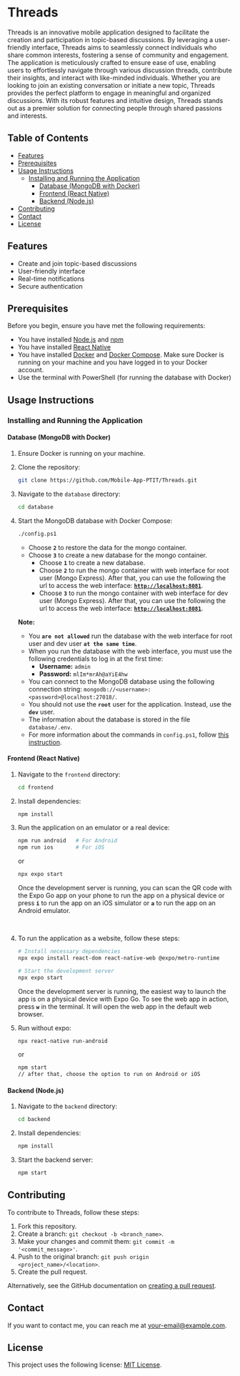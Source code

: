 # Threads

Threads is an innovative mobile application designed to facilitate the creation and participation in topic-based discussions. By leveraging a user-friendly interface, Threads aims to seamlessly connect individuals who share common interests, fostering a sense of community and engagement. The application is meticulously crafted to ensure ease of use, enabling users to effortlessly navigate through various discussion threads, contribute their insights, and interact with like-minded individuals. Whether you are looking to join an existing conversation or initiate a new topic, Threads provides the perfect platform to engage in meaningful and organized discussions. With its robust features and intuitive design, Threads stands out as a premier solution for connecting people through shared passions and interests.

## Table of Contents

- [Features](#features)
- [Prerequisites](#prerequisites)
- [Usage Instructions](#usage-instructions)
  - [Installing and Running the Application](#installing-and-running-the-application)
    - [Database (MongoDB with Docker)](#database-mongodb-with-docker)
    - [Frontend (React Native)](#frontend-react-native)
    - [Backend (Node.js)](#backend-nodejs)
- [Contributing](#contributing)
- [Contact](#contact)
- [License](#license)

## Features

- Create and join topic-based discussions
- User-friendly interface
- Real-time notifications
- Secure authentication

## Prerequisites

Before you begin, ensure you have met the following requirements:

- You have installed [Node.js](https://nodejs.org/) and [npm](https://www.npmjs.com/)
- You have installed [React Native](https://reactnative.dev/)
- You have installed [Docker](https://www.docker.com/) and [Docker Compose](https://docs.docker.com/compose/). Make sure Docker is running on your machine and you have logged in to your Docker account.
- Use the terminal with PowerShell (for running the database with Docker)

## Usage Instructions

### Installing and Running the Application

#### Database (MongoDB with Docker)

1. Ensure Docker is running on your machine.

2. Clone the repository:

   ```sh
   git clone https://github.com/Mobile-App-PTIT/Threads.git
   ```

3. Navigate to the `database` directory:

   ```sh
   cd database
   ```

4. Start the MongoDB database with Docker Compose:

   ```sh
   ./config.ps1
   ```

   - Choose **`2`** to restore the data for the mongo container.
   - Choose **`3`** to create a new database for the mongo container.
     - Choose **`1`** to create a new database.
     - Choose **`2`** to run the mongo container with web interface for root user (Mongo Express). After that, you can use the following the url to access the web interface: [**`http://localhost:8081`**](http://localhost:8081).
     - Choose **`3`** to run the mongo container with web interface for dev user (Mongo Express). After that, you can use the following the url to access the web interface: [**`http://localhost:8081`**](http://localhost:8082).
       <br>

   **Note:**

   - You **`are not allowed`** run the database with the web interface for root user and dev user **`at the same time`**.
   - When you run the database with the web interface, you must use the following credentials to log in at the first time:
     - **Username:** `admin`
     - **Password:** `mlIm*mrAh@aYiE4hw`
   - You can connect to the MongoDB database using the following connection string: `mongodb://<username>:<password>@localhost:27018/`.
   - You should not use the **`root`** user for the application. Instead, use the **`dev`** user.
   - The information about the database is stored in the file `database/.env`.
   - For more information about the commands in `config.ps1`, follow [this instruction](database/README.md).

#### Frontend (React Native)

1. Navigate to the `frontend` directory:

   ```sh
   cd frontend
   ```

2. Install dependencies:

   ```sh
   npm install
   ```

3. Run the application on an emulator or a real device:

   ```sh
   npm run android   # For Android
   npm run ios       # For iOS
   ```

   or

   ```sh
   npx expo start
   ```

   Once the development server is running, you can scan the QR code with the Expo Go app on your phone to run the app on a physical device or press **`i`** to run the app on an iOS simulator or **`a`** to run the app on an Android emulator.

   <br>

4. To run the application as a website, follow these steps:

   ```sh
   # Install necessary dependencies
   npx expo install react-dom react-native-web @expo/metro-runtime

   # Start the development server
   npx expo start
   ```

   Once the development server is running, the easiest way to launch the app is on a physical device with Expo Go.
   To see the web app in action, press **`w`** in the terminal. It will open the web app in the default web browser.

5. Run without expo:

   ```sh
   npx react-native run-android
   ```

   or

   ```sh
   npm start
   // after that, choose the option to run on Android or iOS
   ```

#### Backend (Node.js)

1. Navigate to the `backend` directory:

   ```sh
   cd backend
   ```

2. Install dependencies:

   ```sh
   npm install
   ```

3. Start the backend server:

   ```sh
   npm start
   ```

## Contributing

To contribute to Threads, follow these steps:

1. Fork this repository.
2. Create a branch: `git checkout -b <branch_name>`.
3. Make your changes and commit them: `git commit -m '<commit_message>'`.
4. Push to the original branch: `git push origin <project_name>/<location>`.
5. Create the pull request.

Alternatively, see the GitHub documentation on [creating a pull request](https://help.github.com/articles/creating-a-pull-request/).

## Contact

If you want to contact me, you can reach me at [your-email@example.com](mailto:your-email@example.com).

## License

This project uses the following license: [MIT License](LICENSE).
